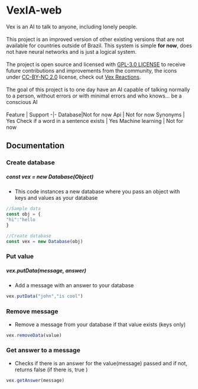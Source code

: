 # VexIA-web
Vex is an AI to talk to anyone, including lonely people.
<br>
<br>
This project is an improved version of other existing versions that are not available for countries outside of Brazil.   This system is simple **for now**, does not have neural networks and is just a logical system. <br>
<br>
The project is open source and licensed with [GPL-3.0 LICENSE](LICENSE) to receive future contributions and improvements from the community, the icons under [CC-BY-NC 2.0](https://creativecommons.org/licenses/by-nc/2.0/legalcode) license, check out [Vex Reactions](https://github.com/cookieukw/Vex-Reactions).
<br>
<br>
The goal of this project is to one day have an AI capable of talking normally to a person, without errors or with minimal errors and who knows... be a conscious AI
<br>
<br>
Feature  | Support
-|-
Database|Not for now 
Api | Not for now
Synonyms | Yes
Check if a word in a sentence exists | Yes
Machine learning | Not for now
## Documentation

### Create database

##### const vex = new Database(Object)

- This code instances a new database where you pass an object with keys and values as your database 

```js
//Sample data
const obj = {
"hi":"hello
}

//Create database
const vex = new Database(obj)
```
### Put value
##### vex.putData(message, answer)
- Add a message with an answer to your database 
```js
vex.putData("john","is cool")
```
### Remove message
- Remove a message from your database if that value exists (keys only) 
 ```js
 vex.removeData(value)
 ```
### Get answer to a message

- Checks if there is an answer for the value(message) passed and if not, returns false (if there is, true ) 
```js
vex.getAnswer(message)
```

